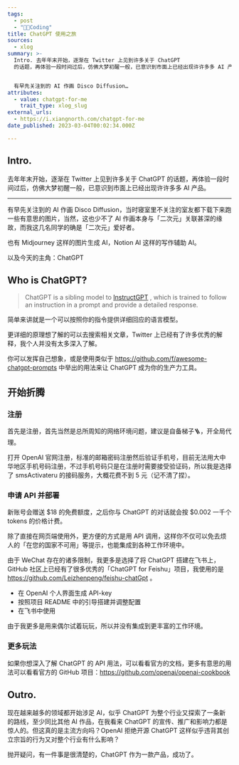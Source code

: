 ```yaml
---
tags:
  - post
  - "🧑‍💻Coding"
title: ChatGPT 使用之旅
sources:
  - xlog
summary: >-
  Intro. 去年年末开始，逐渐在 Twitter 上见到许多关于 ChatGPT
  的话题，再体验一段时间过后，仿佛大梦初醒一般，已意识到市面上已经出现许许多多 AI 产品。


  有早先关注到的 AI 作画 Disco Diffusion…
attributes:
  - value: chatgpt-for-me
    trait_type: xlog_slug
external_urls:
  - https://i.xiangnorth.com/chatgpt-for-me
date_published: 2023-03-04T00:02:34.000Z

---
```


## Intro.

去年年末开始，逐渐在 Twitter 上见到许多关于 ChatGPT 的话题，再体验一段时间过后，仿佛大梦初醒一般，已意识到市面上已经出现许许多多 AI 产品。

---

有早先关注到的 AI 作画 Disco Diffusion，当时寝室里不关注的室友都下载下来跑一些有意思的图片，当然，这也少不了 AI 作画本身与「二次元」关联甚深的缘故，而我这几名同学的确是「二次元」爱好者。

也有 Midjourney 这样的图片生成 AI，Notion AI 这样的写作辅助 AI。

以及今天的主角：ChatGPT

## Who is ChatGPT?

> ChatGPT is a sibling model to [InstructGPT](https://openai.com/blog/instruction-following/)
, which is trained to follow an instruction in a prompt and provide a detailed response.
> 

简单来讲就是一个可以按照你的指令提供详细回应的语言模型。

更详细的原理想了解的可以去搜索相关文章，Twitter 上已经有了许多优秀的解释，我个人并没有太多深入了解。

你可以发挥自己想象，或是使用类似于 https://github.com/f/awesome-chatgpt-prompts 中举出的用法来让 ChatGPT 成为你的生产力工具。

## 开始折腾

### 注册

首先是注册，首先当然是总所周知的网络环境问题，建议是自备梯子🪜，开全局代理。

打开 OpenAI 官网注册，标准的邮箱密码注册然后验证手机号，目前无法用大中华地区手机号码注册，不过手机号码只是在注册时需要接受验证码，所以我是选择了 smsActivateru 的接码服务，大概花费不到 5 元（记不清了捏）。

### 申请 API 并部署

新账号会赠送 \$18 的免费额度，之后你与 ChatGPT 的对话就会按 \$0.002 一千个 tokens 的价格计费。

除了直接在网页端使用外，更方便的方式是用 API 调用，这样你不仅可以免去烦人的「在您的国家不可用」等提示，也能集成到各种工作环境中。

由于 WeChat 存在的诸多限制，我更多是选择了将 ChatGPT 搭建在飞书上，GitHub 社区上已经有了很多优秀的「ChatGPT for Feishu」项目，我使用的是 https://github.com/Leizhenpeng/feishu-chatGpt 。

- 在 OpenAI 个人界面生成 API-key
- 按照项目 README 中的引导搭建并调整配置
- 在飞书中使用

由于我更多是用来偶尔试着玩玩，所以并没有集成到更丰富的工作环境。

### 更多玩法

如果你想深入了解 ChatGPT 的 API 用法，可以看看官方的文档，更多有意思的用法可以看看官方的 GitHub 项目：https://github.com/openai/openai-cookbook

## Outro.

现在越来越多的领域都开始涉足 AI，似乎 ChatGPT 为整个行业又探索了一条新的路线，至少同比其他 AI 作品，在我看来 ChatGPT 的宣传、推广和影响力都是惊人的。但这真的是主流方向吗？OpenAI 拒绝开源 ChatGPT 这样似乎违背其创立宗旨的行为又对整个行业有什么影响？

抛开疑问，有一件事是很清楚的，ChatGPT 作为一款产品，成功了。